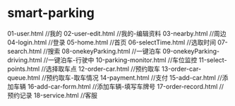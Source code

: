 # smart-parking
01-user.html	 //我的
02-user-edit.html //我的-编辑资料
03-nearby.html //周边
04-login.html //登录
05-home.html //首页
06-selectTime.html //选取时间
07-search.html //搜索
08-onekeyParking.html //一键泊车
09-onekeyParking-driving.html //一键泊车-行驶中
10-parking-monitor.html //车位监控
11-select-points.html //选择取车点
12-order-car.html //预约取车
13-order-car-queue.html //预约取车-取车情况
14-payment.html //支付
15-add-car.html //添加车辆
16-add-car-form.html //添加车辆-填写车牌号
17-order-record.html //预约记录
18-service.html //客服